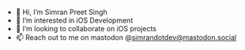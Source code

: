 - 👋 Hi, I’m Simran Preet Singh
- 👀 I’m interested in iOS Development
- 💞️ I’m looking to collaborate on iOS projects
- 📫 Reach out to me on mastodon @simrandotdev@mastodon.social
